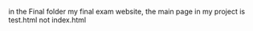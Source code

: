 in the Final folder my final exam website, the main page in my project is test.html not index.html 
